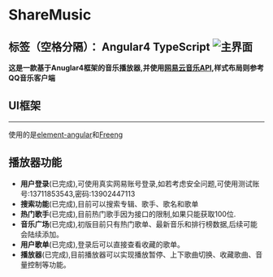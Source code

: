 # ShareMusic
标签（空格分隔）： Angular4 TypeScript
![主界面][1]
---
**这是一款基于Anuglar4框架的音乐播放器,并使用[网易云音乐API][2],样式布局则参考QQ音乐客户端**

## UI框架 ##
----
使用的是[element-angular][3]和[Freeng][4]
## 播放器功能 ##

 - **用户登录**(已完成),可使用真实网易账号登录,如若考虑安全问题,可使用测试账号:13711853543,密码:13902447113
 - **搜索功能**(已完成),目前可以搜索专辑、歌手、歌名和歌单
 - **热门歌手**(已完成),目前热门歌手因为接口的限制,如果只能获取100位.
 - **音乐广场**(已完成),初版目前只有热门歌单、最新音乐和排行榜数据,后续可能会陆续添加。
 - **用户歌单**(已完成),登录后可以直接查看收藏的歌单。
 - **播放器**(已完成),目前播放器可以实现播放暂停、上下歌曲切换、收藏歌曲、音量控制等功能。

  [1]: https://ws1.sinaimg.cn/large/a0b131e2gy1fkskdm1s1qj21fl0rhkfo.jpg
  [2]: https://github.com/Binaryify/NeteaseCloudMusicApi
  [3]: https://github.com/eleme/element-angular
  [4]: https://github.com/IronPans/freeng
